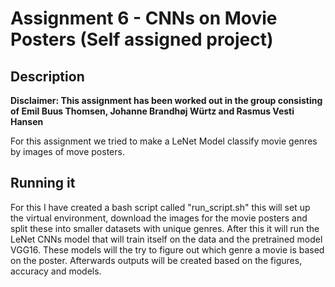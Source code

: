 # Assignment 6 - CNNs on Movie Posters (Self assigned project) 
## Description
**Disclaimer: This assignment has been worked out in the group consisting of Emil Buus Thomsen, Johanne Brandhøj Würtz and Rasmus Vesti Hansen** 

For this assignment we tried to make a LeNet Model classify movie genres by images of move posters.

## Running it
For this I have created a bash script called "run_script.sh" this will set up the virtual environment, download the images for the movie posters and split these into smaller datasets with unique genres. After this it will run the LeNet CNNs model that will train itself on the data and the pretrained model VGG16. These models will the try to figure out which genre a movie is based on the poster. Afterwards outputs will be created based on the figures, accuracy and models.  

